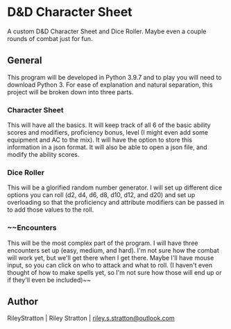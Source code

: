 # D&amp;D Character Sheet
A custom D&amp;D Character Sheet and Dice Roller. Maybe even a couple rounds of combat just for fun.

## General
This program will be developed in Python 3.9.7 and to play you will need to download Python 3. For ease of explanation and natural separation, this project will be broken down into three parts.

### Character Sheet
This will have all the basics. It will keep track of all 6 of the basic ability scores and modifiers, proficiency bonus, level (I might even add some equipment and AC to the mix). It will have the option to store this information in a json format. It will also be able to open a json file, and modify the ability scores.

### Dice Roller
This will be a glorified random number generator. I will set up different dice options you can roll (d2, d4, d6, d8, d10, d12, and d20) and set up overloading so that the proficiency and attribute modifiers can be passed in to add those values to the roll.

### ~~Encounters
This will be the most complex part of the program. I will have three encounters set up (easy, medium, and hard). I'm not sure how the combat will work yet, but we'll get there when I get there. Maybe I'll have mouse input, so you can click on who to attack and what to roll. (I haven't even thought of how to make spells yet, so I'm not sure how those will end up or if they'll even be included)~~

## Author
RileyStratton | Riley Stratton | riley.s.stratton@outlook.com
